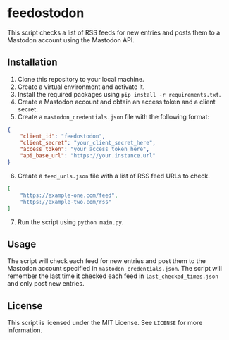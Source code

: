 # feedostodon

This script checks a list of RSS feeds for new entries and posts them to a Mastodon account using the Mastodon API.

## Installation

1. Clone this repository to your local machine.
2. Create a virtual environment and activate it.
3. Install the required packages using `pip install -r requirements.txt`.
4. Create a Mastodon account and obtain an access token and a client secret.
5. Create a `mastodon_credentials.json` file with the following format:

```json
{
    "client_id": "feedostodon",
    "client_secret": "your_client_secret_here",
    "access_token": "your_access_token_here",
    "api_base_url": "https://your.instance.url"
}
```

6. Create a `feed_urls.json` file with a list of RSS feed URLs to check.

```json
[
    "https://example-one.com/feed",
    "https://example-two.com/rss"
]
```

7. Run the script using `python main.py`.

## Usage

The script will check each feed for new entries and post them to the Mastodon account specified in `mastodon_credentials.json`. The script will remember the last time it checked each feed in `last_checked_times.json` and only post new entries.

## License

This script is licensed under the MIT License. See `LICENSE` for more information.
